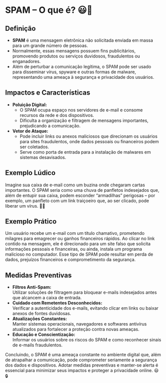 # SPAM – O que é? 😃📧

## Definição
- **SPAM** é uma mensagem eletrônica não solicitada enviada em massa para um grande número de pessoas.
- Normalmente, essas mensagens possuem fins publicitários, promovendo produtos ou serviços duvidosos, fraudulentos ou enganadores.
- Além de perturbar a comunicação legítima, o SPAM pode ser usado para disseminar vírus, spyware e outras formas de malware, representando uma ameaça à segurança e privacidade dos usuários.

## Impactos e Características
- **Poluição Digital:**  
  - O SPAM ocupa espaço nos servidores de e-mail e consome recursos da rede e dos dispositivos.
  - Dificulta a organização e filtragem de mensagens importantes, prejudicando a comunicação.
- **Vetor de Ataque:**  
  - Pode incluir links ou anexos maliciosos que direcionam os usuários para sites fraudulentos, onde dados pessoais ou financeiros podem ser coletados.
  - Serve como porta de entrada para a instalação de malwares em sistemas desavisados.

## Exemplo Lúdico
Imagine sua caixa de e-mail como um buzina onde chegaram cartas importantes. O SPAM seria como uma chuva de panfletos indesejados que, além de entupir sua caixa, podem esconder “armadilhas” perigosas – por exemplo, um panfleto com um link traiçoeiro que, ao ser clicado, pode liberar um vírus. 📮🚫

## Exemplo Prático
Um usuário recebe um e-mail com um título chamativo, prometendo milagres para emagrecer ou ganhos financeiros rápidos. Ao clicar no link contido na mensagem, ele é direcionado para um site falso que solicita informações pessoais e financeiras, ou ainda, instala um programa malicioso no computador. Esse tipo de SPAM pode resultar em perda de dados, prejuízos financeiros e comprometimento da segurança.

## Medidas Preventivas
- **Filtros Anti-Spam:**  
  Utilizar soluções de filtragem para bloquear e-mails indesejados antes que alcancem a caixa de entrada.
- **Cuidado com Remetentes Desconhecidos:**  
  Verificar a autenticidade dos e-mails, evitando clicar em links ou baixar anexos de fontes duvidosas.
- **Atualizações Constantes:**  
  Manter sistemas operacionais, navegadores e softwares antivírus atualizados para fortalecer a proteção contra novas ameaças.
- **Educação e Conscientização:**  
  Informar os usuários sobre os riscos do SPAM e como reconhecer sinais de e-mails fraudulentos.

Concluindo, o SPAM é uma ameaça constante no ambiente digital que, além de atrapalhar a comunicação, pode comprometer seriamente a segurança dos dados e dispositivos. Adotar medidas preventivas e manter-se alerta é essencial para minimizar seus impactos e proteger a privacidade online. 😃🔒